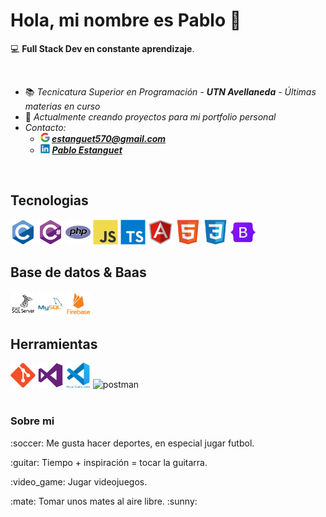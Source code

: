<h1>Hola, mi nombre es Pablo 👋</h1>

:computer: <b>Full Stack Dev en constante aprendizaje</b>.

</br>

- :books: <em>Tecnicatura Superior en Programación - <b>UTN Avellaneda</b> - Últimas materias en curso</em> 
- :briefcase: <em>Actualmente creando proyectos para mi portfolio personal</em>
- <em>Contacto:</em>
   - <img src="https://github.com/devicons/devicon/blob/master/icons/google/google-original.svg" alt="gMail" width="15" height="15"><em><b>  estanguet570@gmail.com</b></em>
  - <img src="https://github.com/devicons/devicon/blob/master/icons/linkedin/linkedin-original.svg" alt="linkedIn" width="15" height="15"> 
    <a href="https://www.linkedin.com/in/pablo-estanguet/" target="_blank"><em><b>  Pablo Estanguet</b></em></a>
</br>

<div class="tecnologias">
  <h2>Tecnologias</h2>
  <img src="https://github.com/devicons/devicon/blob/master/icons/c/c-original.svg" alt="c" width="40" height="40">
  <img src="https://github.com/devicons/devicon/blob/master/icons/csharp/csharp-original.svg" alt="c#" width="40" height="40">
  <img src="https://github.com/devicons/devicon/blob/master/icons/php/php-original.svg" alt="php" width="40" height="40">
  <img src="https://github.com/devicons/devicon/blob/master/icons/javascript/javascript-original.svg" alt="javaScript" width="40" height="40">
  <img src="https://github.com/devicons/devicon/blob/master/icons/typescript/typescript-original.svg" alt="javaScript" width="40" height="40">
  <img src="https://github.com/devicons/devicon/blob/master/icons/angularjs/angularjs-original.svg" alt="angular" width="40" height="40">
  <img src="https://github.com/devicons/devicon/blob/master/icons/html5/html5-original.svg" alt="html" width="40" height="40">
  <img src="https://github.com/devicons/devicon/blob/master/icons/css3/css3-original.svg" alt="css" width="40" height="40">
  <img src="https://github.com/devicons/devicon/blob/master/icons/bootstrap/bootstrap-original.svg" alt="bootstrap" width="40" height="40">
</div>

<div class="dbs">
  <h2>Base de datos & Baas</h2>
  
  <img src="https://github.com/devicons/devicon/blob/master/icons/microsoftsqlserver/microsoftsqlserver-plain-wordmark.svg" alt="sqlServer" width="40" height="40">
  <img src="https://github.com/devicons/devicon/blob/master/icons/mysql/mysql-original-wordmark.svg" alt="mySql" width="40" height="40">
  <img src="https://github.com/devicons/devicon/blob/master/icons/firebase/firebase-plain-wordmark.svg" alt="firebase" width="40" height="40">
</div>

<div class="herramientas">
  <h2>Herramientas</h2>
  <img src="https://github.com/devicons/devicon/blob/master/icons/git/git-original.svg" alt="git" width="40" height="40">
  <img src="https://github.com/devicons/devicon/blob/master/icons/visualstudio/visualstudio-plain.svg" alt="vs" width="40" height="40">
  <img src="https://github.com/devicons/devicon/blob/master/icons/vscode/vscode-original-wordmark.svg" alt="vsCode" width="40" height="40">
   <img src="https://user-images.githubusercontent.com/78236424/226347240-ab162e17-e98e-4826-a815-fa0542b36ce2.svg" alt="postman" width="40" height="40">
   
</div>

</br>

<div class="sobre-mi">
  <h3>Sobre mi</h3>
  <p>:soccer: Me gusta hacer deportes, en especial jugar futbol.</p>
  <p>:guitar: Tiempo + inspiración = tocar la guitarra.</p>
  <p>:video_game: Jugar videojuegos.</p>
  <p>:mate: Tomar unos mates al aire libre. :sunny:</p>
 </div>












